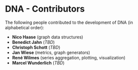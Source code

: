 DNA - Contributors
============

The following people contributed to the development of DNA (in alphabetical order):

- **Nico Haase** (graph data structures)
- **Benedict Jahn** (*TBD*)
- **Christoph Schott** (*TBD*)
- **Jan Wiese** (metrics, graph generators)
- **René Wilmes** (series aggregation, plotting, visualization)
- **Marcel Wunderlich** (*TBD*)

